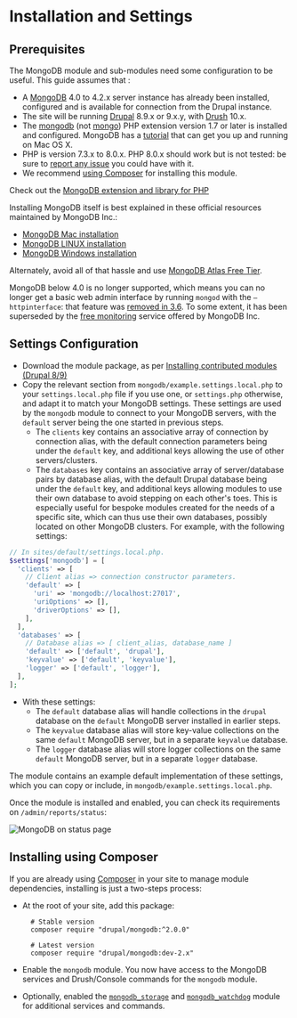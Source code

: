 # Installation and Settings
## Prerequisites

The MongoDB module and sub-modules need some configuration to be useful. This
guide assumes that :

* A [MongoDB][download] 4.0 to 4.2.x server instance has already been installed,
  configured and is available for connection from the Drupal instance.
* The site will be running [Drupal][drupal] 8.9.x or 9.x.y, with [Drush][drush]
  10.x.
* The [mongodb][mongodb] (not [mongo][mongo]) PHP extension version 1.7 or
  later is installed and configured. MongoDB has a [tutorial](https://www.mongodb.com/developer/languages/php/php-setup/#installing-the-php-extension) that can get you up and running on Mac OS X.
* PHP is version 7.3.x to 8.0.x. PHP 8.0.x should work but is not tested: be sure
  to [report any issue][report] you could have with it.
* We recommend [using Composer](#installing-using-composer) for installing this
  module.

Check out the [MongoDB extension and library for PHP][PHPMongoDBlib]

Installing MongoDB itself is best explained in these official resources
maintained by MongoDB Inc.:

   * [MongoDB Mac installation][MongoDBMac]
   * [MongoDB LINUX installation][MongoDBLinux]
   * [MongoDB Windows installation][MongoDBWindows]

Alternately, avoid all of that hassle and use [MongoDB Atlas Free Tier](https://www.mongodb.com/docs/atlas/tutorial/deploy-free-tier-cluster/).

MongoDB below 4.0 is no longer supported, which means you can no longer get
a basic web admin interface by running `mongod` with the `–httpinterface`: that
feature was [removed in 3.6][removedhttp]. To some extent, it has been superseded
by the [free monitoring][freemonitoring] service offered by MongoDB Inc.

[download]: https://www.mongodb.org/downloads
[drupal]: https://www.drupal.org/download
[drush]: https://www.drush.org/
[php]: http://php.net/downloads.php
[mongo]: http://php.net/mongo
[mongodb]: http://php.net/mongodb
[report]: https://www.drupal.org/node/add/project-issue/mongodb
[PHPMongoDBlib]: https://github.com/mongodb/mongo-php-library
[MongoDBMac]: https://docs.mongodb.com/manual/tutorial/install-mongodb-on-os-x/
[MongoDBLinux]: https://docs.mongodb.com/manual/administration/install-on-linux/
[MongoDBWindows]: https://docs.mongodb.com/manual/tutorial/install-mongodb-on-windows/
[removedhttp]: https://docs.mongodb.com/manual/release-notes/3.6-compatibility/#http-interface-and-rest-api
[freemonitoring]: https://docs.mongodb.com/manual/administration/free-monitoring/


## Settings Configuration

* Download the module package, as per
  [Installing contributed modules (Drupal 8/9)](https://www.drupal.org/docs/extending-drupal/installing-modules#s-add-a-module-with-composer)
* Copy the relevant section from `mongodb/example.settings.local.php` to your
  `settings.local.php` file if you use one, or `settings.php` otherwise,
  and adapt it to match your MongoDB settings. These settings are used by the
  `mongodb` module to connect to your MongoDB servers, with the `default` server
  being the one started in previous steps.
  * The `clients` key contains an associative array of connection by
    connection alias, with the default connection parameters being under the
    `default` key, and additional keys allowing the use of other
    servers/clusters.
  * The `databases` key contains an associative array of server/database pairs
    by database alias, with the default Drupal database being under the
    `default` key, and additional keys allowing modules to use their own
    database to avoid stepping on each other's toes. This is especially useful
    for bespoke modules created for the needs of a specific site, which can thus
    use their own databases, possibly located on other MongoDB clusters.
    For example, with the following settings:

```php
// In sites/default/settings.local.php.
$settings['mongodb'] = [
  'clients' => [
    // Client alias => connection constructor parameters.
    'default' => [
      'uri' => 'mongodb://localhost:27017',
      'uriOptions' => [],
      'driverOptions' => [],
    ],
  ],
  'databases' => [
    // Database alias => [ client_alias, database_name ]
    'default' => ['default', 'drupal'],
    'keyvalue' => ['default', 'keyvalue'],
    'logger' => ['default', 'logger'],
  ],
];
```
  * With these settings:
    * The `default` database alias will handle collections in the `drupal`
      database on the `default` MongoDB server installed in earlier steps.
    * The `keyvalue` database alias will store key-value collections on the
      same `default` MongoDB server, but in a separate `keyvalue` database.
    * The `logger` database alias will store logger collections on the same
      `default` MongoDB server, but in a separate `logger` database.

The module contains an example default implementation of these settings, which
you can copy or include, in `mongodb/example.settings.local.php`.

Once the module is installed and enabled, you can check its requirements on
`/admin/reports/status`:

![MongoDB on status page](images/mongodb-requirements.png)


## Installing using Composer

If you are already using [Composer][composer] in your site to manage module
dependencies, installing is just a two-steps process:

* At the root of your site, add this package:

        # Stable version
        composer require "drupal/mongodb:^2.0.0"

        # Latest version
        composer require "drupal/mongodb:dev-2.x"

* Enable the `mongodb` module. You now have access to the MongoDB services and
  Drush/Console commands for the `mongodb` module.
* Optionally, enabled the [`mongodb_storage`](modules/mongodb_storage.md) and
  [`mongodb_watchdog`](modules/mongodb_watchdog.md) module for
  additional services and commands.

[composer]: https://www.drupal.org/docs/develop/using-composer/using-composer-to-manage-drupal-site-dependencies
[install]: https://www.drupal.org/docs/8/extending-drupal-8/installing-drupal-8-modules
